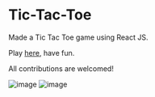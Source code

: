 # Tic-Tac-Toe
Made a Tic Tac Toe game using React JS. 

Play [here](https://tictactoe.kalinga.io/), have fun.

All contributions are welcomed!

![image](https://user-images.githubusercontent.com/65694523/221580058-6b2af4ed-9d28-4843-9e8e-396702ddaaea.png)
![image](https://user-images.githubusercontent.com/65694523/221580376-9e75217d-97e0-4c10-9d12-dd2199ff2ad1.png)

